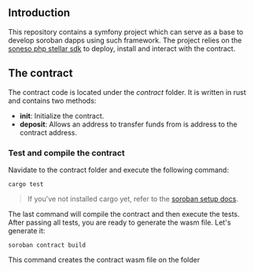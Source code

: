 ## Introduction
This repository contains a symfony project which can serve as a base to develop soroban dapps using such framework. The project relies on the [soneso php stellar sdk](https://github.com/Soneso/stellar-php-sdk) to deploy, install 
and interact with the contract. 

## The contract
The contract code is located under the *contract* folder. It is written in rust and contains two methods:
- **init**: Initialize the contract.
- **deposit**: Allows an address to transfer funds from is address to the contract address.

### Test and compile the contract

Navidate to the contract folder and execute the following command:

```shell
cargo test
```
> If you've not installed cargo yet, refer to the [soroban setup docs](https://soroban.stellar.org/docs/getting-started/setup).

The last command will compile the contract and then execute the tests. After passing all tests, you are ready to generate the wasm file. Let's generate it:

```shell
soroban contract build
```
This command creates the contract wasm file on the folder 
